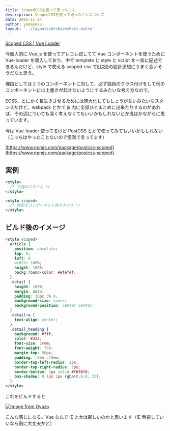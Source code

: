 ```yaml
---
title: ScopedCSSを使って思ったこと
description: ScopedCSSを使って思ったことについて
date: 2016-11-14
author: yamanoku
layout: '../layouts/ArchivesPost.astro'
---
```


[Scoped CSS | Vue Loader](https://vue-loader.vuejs.org/guide/scoped-css.html)

今個人的に Vue.js を使ってアレコレ試してて Vue コンポーネントを使うために Vue-loader を導入しており、中で templete と style と script を一気に記述できるんだけど、style で使える scoped-css て[ECSS](http://ecss.io/)の設計思想にうまく合いそうだなと思う。

理由としては１つのコンポーネントに対して、必ず独自のクラス付けをして他のコンポーネントには上書きが起きないようにするみたいな考え方なので。

ECSS、とにかく長生きさせるためには誇大化してもしょうがないみたいなスタンスだけど、webpack とかで js 内に全部ひとまとめに出来たりするのがあれば、その辺についても深く考えなくてもいいかもしれないとか浅はかながらに思っています。

今は Vue-loader 使ってるけど PostCSS とかで使ってみてもいいかもしれない（こっちはやったことないので憶測で言ってます）

[https://www.npmjs.com/package/postcss-scoped](https://www.npmjs.com/package/postcss-scoped)

## 実例

```html
<style>
  /* 共通のスタイル */
</style>

<style scoped>
  /* 特定のコンポーネント用スタイル */
</style>
```

## ビルド後のイメージ

```html
<style scoped>
  article {
    position: absolute;
    top: 0;
    left: 0
    width: 100%;
    height: 100%;
    backg round-color: #efefef;
  }
  .detail {
    height: 100%;
    margin: auto;
    padding: 30px 5% 0;
    background-size: cover;
    background-position: center center;
  }
  .detail+a {
    text-align: center;
  }
  .detail_heading {
    background: #fff;
    color: #333;
    font-size: 2rem;
    font-weight: 700;
    margin-top: 50px;
    padding: .5em .75em;
    border-top-left-radius: 2px;
    border-top-right-radius: 2px;
    border-bottom: 1px solid #f0f0f0;
    box-shadow: 0 1px 1px rgba(0,0,0,.35);
  }
</style>
```

これをビルドすると

[![Image from Gyazo](https://i.gyazo.com/a72042dcd05dfb09e4b085f427e1cf95.png)](https://gyazo.com/a72042dcd05dfb09e4b085f427e1cf95)

こんな感じになる。Vue なんで IE とかは厳しいのかと思います（IE 無視していいなら別に大丈夫かと）

